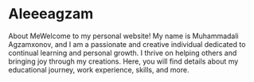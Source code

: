 # Aleeeagzam
About MeWelcome to my personal website! My name is Muhammadali Agzamxonov, and I am a passionate and creative individual dedicated to continual learning and personal growth. I thrive on helping others and bringing joy through my creations. Here, you will find details about my educational journey, work experience, skills, and more.
